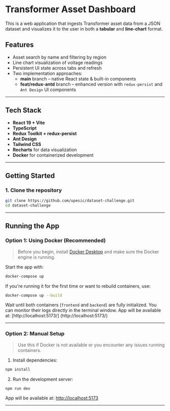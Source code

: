 # Transformer Asset Dashboard

This is a web application that ingests Transformer asset data from a JSON dataset and visualizes it to the user in both a **tabular** and **line-chart** format.

## Features

- Asset search by name and filtering by region
- Line chart visualization of voltage readings
- Persistent UI state across tabs and refresh
- Two implementation approaches:
  - **main** branch – native React state & built-in components
  - **feat/redux-antd** branch – enhanced version with `redux-persist` and `Ant Design` UI components

---

## Tech Stack

- **React 19 + Vite**
- **TypeScript**
- **Redux Toolkit + redux-persist**
- **Ant Design**
- **Tailwind CSS**
- **Recharts** for data visualization
- **Docker** for containerized development

---

## Getting Started

### 1. Clone the repository

```bash
git clone https://github.com/upesic/dataset-challenge.git
cd dataset-challenge
```

---

## Running the App

### Option 1: Using Docker (Recommended)

> Before you begin, install [Docker Desktop](https://docs.docker.com/get-docker/) and make sure the Docker engine is running.

Start the app with:

```bash
docker-compose up
```

If you're running it for the first time or want to rebuild containers, use:

```bash
docker-compose up --build
```

Wait until both containers (`frontend` and `backend`) are fully initialized. You can monitor their logs directly in the terminal window.
App will be available at: [http://localhost:5173/] (http://localhost:5173/)

---

### Option 2: Manual Setup

> Use this if Docker is not available or you encounter any issues running containers.

1. Install dependencies:

```bash
npm install
```

2. Run the development server:

```bash
npm run dev
```

App will be available at: [http://localhost:5173](http://localhost:5173)

---